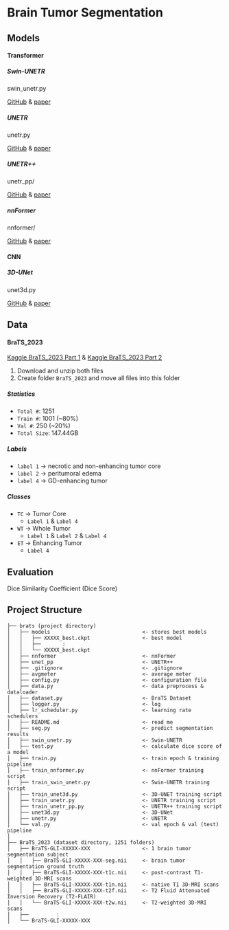 # Brain Tumor Segmentation

## Models
#### Transformer
##### Swin-UNETR
swin_unetr.py

[GitHub](https://github.com/Project-MONAI/MONAI/blob/dev/monai/networks/nets/swin_unetr.py) & [paper](https://arxiv.org/abs/2201.01266)

##### UNETR
unetr.py

[GitHub](https://github.com/Project-MONAI/MONAI/blob/dev/monai/networks/nets/unetr.py) & [paper](https://arxiv.org/abs/2103.10504)

##### UNETR++
unetr_pp/

[GitHub](https://github.com/Amshaker/unetr_plus_plus) & [paper](https://arxiv.org/abs/2212.04497)

##### nnFormer
nnformer/

[GitHub](https://github.com/282857341/nnFormer) & [paper](https://arxiv.org/abs/2109.03201)

#### CNN
##### 3D-UNet
unet3d.py

[GitHub](https://github.com/NVIDIA/DeepLearningExamples/tree/master/PyTorch/Segmentation/nnUNet) & [paper](https://arxiv.org/abs/2110.03352)


## Data
#### BraTS_2023
[Kaggle BraTS_2023 Part 1](https://www.kaggle.com/datasets/aiocta/brats2023-part-1) &
[Kaggle BraTS_2023 Part 2](https://www.kaggle.com/datasets/aiocta/brats2023-part-2zip)

1. Download and unzip both files
2. Create folder `BraTS_2023` and move all files into this folder

##### Statistics
- `Total #`: 1251
- `Train #`: 1001 (~80%)
- `Val #`: 250 (~20%)
- `Total Size`: 147.44GB

##### Labels
- `label 1` -> necrotic and non-enhancing tumor core
- `label 2` -> peritumoral edema
- `label 4` -> GD-enhancing tumor

##### Classes
- `TC` -> Tumor Core
  - `Label 1` & `Label 4`
- `WT` -> Whole Tumor
  - `Label 1` & `Label 2` & `Label 4`
- `ET` -> Enhancing Tumor
  - `Label 4`


## Evaluation
Dice Similarity Coefficient (Dice Score)


## Project Structure
```
├── brats (project directory)
│   ├── models                              <- stores best models
│   │   ├── XXXXX_best.ckpt                 <- best model
│   │   ├──       :
│   │   └── XXXXX_best.ckpt
│   ├── nnformer                            <- nnFormer
│   ├── unet_pp                             <- UNETR++
│   ├── .gitignore                          <- .gitignore
│   ├── avgmeter                            <- average meter
│   ├── config.py                           <- configuration file
│   ├── data.py                             <- data preprocess & dataloader
│   ├── dataset.py                          <- BraTS Dataset
│   ├── logger.py                           <- log
│   ├── lr_scheduler.py                     <- learning rate schedulers
│   ├── README.md                           <- read me
│   ├── seg.py                              <- predict segmentation results
│   ├── swin_unetr.py                       <- Swin-UNETR
│   ├── test.py                             <- calculate dice score of a model
│   ├── train.py                            <- train epoch & training pipeline
│   ├── train_nnformer.py                   <- nnFormer training script
│   ├── train_swin_unetr.py                 <- Swin-UNETR training script
│   ├── train_unet3d.py                     <- 3D-UNET training script
│   ├── train_unetr.py                      <- UNETR training script
│   ├── train_unetr_pp.py                   <- UNETR++ training script
│   ├── unet3d.py                           <- 3D-UNet
│   ├── unetr.py                            <- UNETR
│   └── val.py                              <- val epoch & val (test) pipeline
│
├── BraTS_2023 (dataset directory, 1251 folders)
│   ├── BraTS-GLI-XXXXX-XXX                 <- 1 brain tumor segmentation subject
│   │   ├── BraTS-GLI-XXXXX-XXX-seg.nii     <- brain tumor segmentation ground truth
│   │   ├── BraTS-GLI-XXXXX-XXX-t1c.nii     <- post-contrast T1-weighted 3D-MRI scans
│   │   ├── BraTS-GLI-XXXXX-XXX-t1n.nii     <- native T1 3D-MRI scans
│   │   ├── BraTS-GLI-XXXXX-XXX-t2f.nii     <- T2 Fluid Attenuated Inversion Recovery (T2-FLAIR)
│   │   └── BraTS-GLI-XXXXX-XXX-t2w.nii     <- T2-weighted 3D-MRI scans
│   ├──         :
│   └── BraTS-GLI-XXXXX-XXX
```